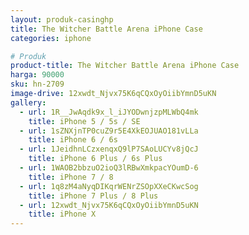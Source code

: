 ```yaml
---
layout: produk-casinghp
title: The Witcher Battle Arena iPhone Case
categories: iphone

# Produk
product-title: The Witcher Battle Arena iPhone Case
harga: 90000
sku: hn-2709
image-drive: 12xwdt_Njvx75K6qCQxOyOiibYmnD5uKN
gallery:
  - url: 1R__JwAqdk9x_l_iJYODwnjzpMLWbQ4mk
    title: iPhone 5 / 5s / SE
  - url: 1sZNXjnTP0cuZ9r5E4XkEOJUAO181vLLa
    title: iPhone 6 / 6s
  - url: 1JeidhnLCzxenqxQ9lP7SAoLUCYv8jQcJ
    title: iPhone 6 Plus / 6s Plus
  - url: 1WAOB2bbzuO2ioQ3lRBwXmkpacYOumD-6
    title: iPhone 7 / 8
  - url: 1q8zM4aNyqDIKqrWENrZSOpXXeCKwcSog
    title: iPhone 7 Plus / 8 Plus
  - url: 12xwdt_Njvx75K6qCQxOyOiibYmnD5uKN
    title: iPhone X
---
```

